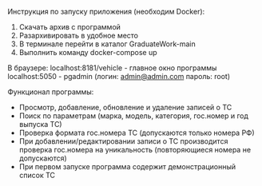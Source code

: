 Инструкция по запуску приложения (необходим Docker):

1. Скачать архив с программой
2. Разархивировать в удобное место
3. В терминале перейти в каталог GraduateWork-main
4. Выполнить команду docker-compose up

В браузере:
localhost:8181/vehicle - главное окно программы
localhost:5050 - pgadmin (логин: admin@admin.com пароль: root)

Функционал программы:
- Просмотр, добавление, обновление и удаление записей о ТС
- Поиск по параметрам (марка, модель, категория, гос.номер и год выпуска ТС)
- Проверка формата гос.номера ТС (допускаются только номера РФ)
- При добавлении/редактировании записи о ТС производится проверка гос.номера на уникальность (повторяющиеся номера не допускаются)
- При первом запуске программа содержит демонстрационный список ТС
